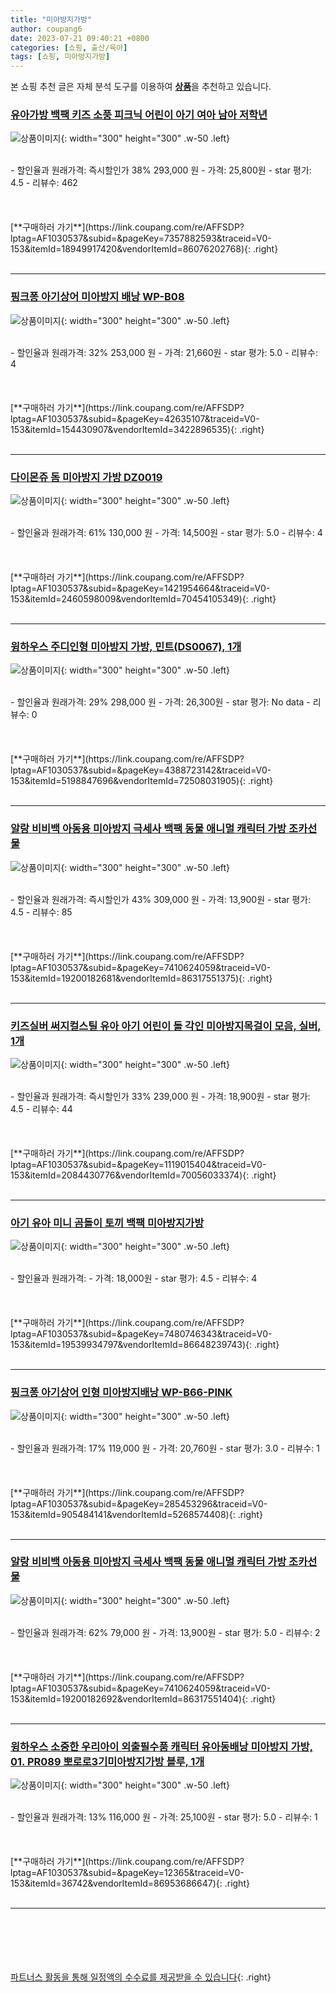 ```yaml
---
title: "미아방지가방"
author: coupang6
date: 2023-07-21 09:40:21 +0800
categories: [쇼핑, 출산/육아]
tags: [쇼핑, 미아방지가방]
---
```


본 쇼핑 추천 글은 자체 분석 도구를 이용하여 [**상품**](https://link.coupang.com/a/bao1ui)을 추천하고 있습니다.

### [유아가방 백팩 키즈 소풍 피크닉 어린이 아기 여아 남아 저학년](https://link.coupang.com/re/AFFSDP?lptag=AF1030537&subid=&pageKey=7357882593&traceid=V0-153&itemId=18949917420&vendorItemId=86076202768)

![상품이미지](https://thumbnail10.coupangcdn.com/thumbnails/remote/230x230ex/image/vendor_inventory/a610/bd127cc3f0544738bc7a1386db7364cfe39e33fd2fbc806e458f56db5f75.jpg){: width="300" height="300" .w-50 .left}


<br>
- 할인율과 원래가격: 즉시할인가 38%  293,000   원
- 가격: 25,800원
- star 평가: 4.5
- 리뷰수: 462
<br>
<br>
<br>
<br>
[**구매하러 가기**](https://link.coupang.com/re/AFFSDP?lptag=AF1030537&subid=&pageKey=7357882593&traceid=V0-153&itemId=18949917420&vendorItemId=86076202768){: .right}
<br>
<br>

---

### [핑크퐁 아기상어 미아방지 배낭 WP-B08](https://link.coupang.com/re/AFFSDP?lptag=AF1030537&subid=&pageKey=42635107&traceid=V0-153&itemId=154430907&vendorItemId=3422896535)

![상품이미지](https://thumbnail6.coupangcdn.com/thumbnails/remote/230x230ex/image/product/image/vendoritem/2018/09/03/3422896535/c16cf0bd-164b-4ee3-8805-d5fd23484a4f.jpg){: width="300" height="300" .w-50 .left}


<br>
- 할인율과 원래가격: 32%  253,000   원
- 가격: 21,660원
- star 평가: 5.0
- 리뷰수: 4
<br>
<br>
<br>
<br>
[**구매하러 가기**](https://link.coupang.com/re/AFFSDP?lptag=AF1030537&subid=&pageKey=42635107&traceid=V0-153&itemId=154430907&vendorItemId=3422896535){: .right}
<br>
<br>

---

### [다이몬쥬 돔 미아방지 가방 DZ0019](https://link.coupang.com/re/AFFSDP?lptag=AF1030537&subid=&pageKey=1421954664&traceid=V0-153&itemId=2460598009&vendorItemId=70454105349)

![상품이미지](https://thumbnail6.coupangcdn.com/thumbnails/remote/230x230ex/image/retail/images/2020/03/30/21/2/3c728272-409c-4478-b669-345394e1d7dc.jpg){: width="300" height="300" .w-50 .left}


<br>
- 할인율과 원래가격: 61%  130,000   원
- 가격: 14,500원
- star 평가: 5.0
- 리뷰수: 4
<br>
<br>
<br>
<br>
[**구매하러 가기**](https://link.coupang.com/re/AFFSDP?lptag=AF1030537&subid=&pageKey=1421954664&traceid=V0-153&itemId=2460598009&vendorItemId=70454105349){: .right}
<br>
<br>

---

### [윙하우스 주디인형 미아방지 가방, 민트(DS0067), 1개](https://link.coupang.com/re/AFFSDP?lptag=AF1030537&subid=&pageKey=4388723142&traceid=V0-153&itemId=5198847696&vendorItemId=72508031905)

![상품이미지](https://thumbnail8.coupangcdn.com/thumbnails/remote/230x230ex/image/rs_quotation_api/q4ps1zgw/ba8613ec3a744ca2984a25b31fea6014.jpg){: width="300" height="300" .w-50 .left}


<br>
- 할인율과 원래가격: 29%  298,000   원
- 가격: 26,300원
- star 평가: No data
- 리뷰수: 0
<br>
<br>
<br>
<br>
[**구매하러 가기**](https://link.coupang.com/re/AFFSDP?lptag=AF1030537&subid=&pageKey=4388723142&traceid=V0-153&itemId=5198847696&vendorItemId=72508031905){: .right}
<br>
<br>

---

### [알랑 비비백 아동용 미아방지 극세사 백팩 동물 애니멀 캐릭터 가방 조카선물](https://link.coupang.com/re/AFFSDP?lptag=AF1030537&subid=&pageKey=7410624059&traceid=V0-153&itemId=19200182681&vendorItemId=86317551375)

![상품이미지](https://thumbnail6.coupangcdn.com/thumbnails/remote/230x230ex/image/vendor_inventory/489e/5d1c7871e2c050d1f1a4b471f9bc269d792654f4f53ee2be32e059e8c8bf.png){: width="300" height="300" .w-50 .left}


<br>
- 할인율과 원래가격: 즉시할인가 43%  309,000   원
- 가격: 13,900원
- star 평가: 4.5
- 리뷰수: 85
<br>
<br>
<br>
<br>
[**구매하러 가기**](https://link.coupang.com/re/AFFSDP?lptag=AF1030537&subid=&pageKey=7410624059&traceid=V0-153&itemId=19200182681&vendorItemId=86317551375){: .right}
<br>
<br>

---

### [키즈실버 써지컬스틸 유아 아기 어린이 돌 각인 미아방지목걸이 모음, 실버, 1개](https://link.coupang.com/re/AFFSDP?lptag=AF1030537&subid=&pageKey=1119015404&traceid=V0-153&itemId=2084430776&vendorItemId=70056033374)

![상품이미지](https://thumbnail9.coupangcdn.com/thumbnails/remote/230x230ex/image/vendor_inventory/99f0/25a803429c03e2befc42992ea172e1557af9f5836c2bb2a2edd2a2ece781.jpg){: width="300" height="300" .w-50 .left}


<br>
- 할인율과 원래가격: 즉시할인가 33%  239,000   원
- 가격: 18,900원
- star 평가: 4.5
- 리뷰수: 44
<br>
<br>
<br>
<br>
[**구매하러 가기**](https://link.coupang.com/re/AFFSDP?lptag=AF1030537&subid=&pageKey=1119015404&traceid=V0-153&itemId=2084430776&vendorItemId=70056033374){: .right}
<br>
<br>

---

### [아기 유아 미니 곰돌이 토끼 백팩 미아방지가방](https://link.coupang.com/re/AFFSDP?lptag=AF1030537&subid=&pageKey=7480746343&traceid=V0-153&itemId=19539934797&vendorItemId=86648239743)

![상품이미지](https://thumbnail9.coupangcdn.com/thumbnails/remote/230x230ex/image/vendor_inventory/fcbf/204340a7d9b92deebcd0142be4f52210cc963e6061dc40d6dbfbc5873d20.jpg){: width="300" height="300" .w-50 .left}


<br>
- 할인율과 원래가격: 
- 가격: 18,000원
- star 평가: 4.5
- 리뷰수: 4
<br>
<br>
<br>
<br>
[**구매하러 가기**](https://link.coupang.com/re/AFFSDP?lptag=AF1030537&subid=&pageKey=7480746343&traceid=V0-153&itemId=19539934797&vendorItemId=86648239743){: .right}
<br>
<br>

---

### [핑크퐁 아기상어 인형 미아방지배낭 WP-B66-PINK](https://link.coupang.com/re/AFFSDP?lptag=AF1030537&subid=&pageKey=285453296&traceid=V0-153&itemId=905484141&vendorItemId=5268574408)

![상품이미지](https://thumbnail7.coupangcdn.com/thumbnails/remote/230x230ex/image/retail/images/2019/08/21/15/1/09ba223f-a50a-490d-bf56-f396556aebc0.jpg){: width="300" height="300" .w-50 .left}


<br>
- 할인율과 원래가격: 17%  119,000   원
- 가격: 20,760원
- star 평가: 3.0
- 리뷰수: 1
<br>
<br>
<br>
<br>
[**구매하러 가기**](https://link.coupang.com/re/AFFSDP?lptag=AF1030537&subid=&pageKey=285453296&traceid=V0-153&itemId=905484141&vendorItemId=5268574408){: .right}
<br>
<br>

---

### [알랑 비비백 아동용 미아방지 극세사 백팩 동물 애니멀 캐릭터 가방 조카선물](https://link.coupang.com/re/AFFSDP?lptag=AF1030537&subid=&pageKey=7410624059&traceid=V0-153&itemId=19200182692&vendorItemId=86317551404)

![상품이미지](https://thumbnail7.coupangcdn.com/thumbnails/remote/230x230ex/image/vendor_inventory/4f16/f7112025f2a7736d9861cd42c85717b662d33fb00058025d15d3820fafd0.png){: width="300" height="300" .w-50 .left}


<br>
- 할인율과 원래가격: 62%  79,000   원
- 가격: 13,900원
- star 평가: 5.0
- 리뷰수: 2
<br>
<br>
<br>
<br>
[**구매하러 가기**](https://link.coupang.com/re/AFFSDP?lptag=AF1030537&subid=&pageKey=7410624059&traceid=V0-153&itemId=19200182692&vendorItemId=86317551404){: .right}
<br>
<br>

---

### [윙하우스 소중한 우리아이 외출필수품 캐릭터 유아동배낭 미아방지 가방, 01. PR089 뽀로로3기미아방지가방 블루, 1개](https://link.coupang.com/re/AFFSDP?lptag=AF1030537&subid=&pageKey=12365&traceid=V0-153&itemId=36742&vendorItemId=86953686647)

![상품이미지](https://thumbnail8.coupangcdn.com/thumbnails/remote/230x230ex/image/vendor_inventory/8353/466a266329d9b7aad9ef07a9e4891cab955e56f61dca678019279a97fb4b.jpg){: width="300" height="300" .w-50 .left}


<br>
- 할인율과 원래가격: 13%  116,000   원
- 가격: 25,100원
- star 평가: 5.0
- 리뷰수: 1
<br>
<br>
<br>
<br>
[**구매하러 가기**](https://link.coupang.com/re/AFFSDP?lptag=AF1030537&subid=&pageKey=12365&traceid=V0-153&itemId=36742&vendorItemId=86953686647){: .right}
<br>
<br>

---
<br><br><br><br><br> [파트너스 활동을 통해 일정액의 수수료를 제공받을 수 있습니다](https://link.coupang.com/a/bao1ui){: .right}